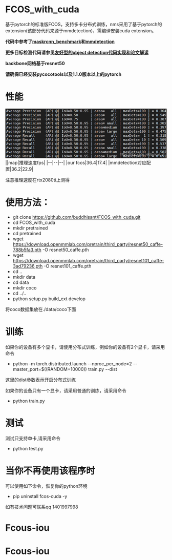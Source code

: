 # FCOS_with_cuda
基于pytorch的标准版FCOS，支持多卡分布式训练，nms采用了基于pytorch的extension(该部分代码来源于mmdetection)，需编译安装cuda extension。

**代码中参考了[maskrcnn_benchmark](https://github.com/facebookresearch/maskrcnn-benchmark)和[mmdetection](https://github.com/open-mmlab/mmdetection)**

**更多目标检测代码请参见[友好型的object detection代码实现和论文解读](https://blog.csdn.net/gongyi_yf/article/details/109660890)**

**backbone网络基于resnet50**

**请确保已经安装pycocotools以及1.1.0版本以上的pytorch**

# 性能
![测试结果](https://raw.githubusercontent.com/buddhisant/FCOS_with_cuda/main/result.png)
||map|推理速度fps|
|--|--|--|
|our fcos|36.4|17.4|
|mmdetection对应配置|36.2|22.9|

注意推理速度在rtx2080ti上测得

# 使用方法：
- git clone https://github.com/buddhisant/FCOS_with_cuda.git
- cd FCOS_with_cuda
- mkdir pretrained
- cd pretrained
- wget https://download.openmmlab.com/pretrain/third_party/resnet50_caffe-788b5fa3.pth -O resnet50_caffe.pth
- wget https://download.openmmlab.com/pretrain/third_party/resnet101_caffe-3ad79236.pth -O resnet101_caffe.pth
- cd ..
- mkdir data
- cd data
- mkdir coco
- cd ../..
- python setup.py build_ext develop

将coco数据集放在./data/coco下面

# 训练
如果你的设备有多个显卡，请使用分布式训练，例如你的设备有2个显卡，请采用命令
- python -m torch.distributed.launch --nproc_per_node=2 --master_port=$((RANDOM+10000)) train.py --dist

这里的dist参数表示开启分布式训练

如果你的设备只有一个显卡，请采用普通的训练，请采用命令
- python train.py

# 测试
测试只支持单卡,请采用命令
- python test.py

# 当你不再使用该程序时
可以使用如下命令，恢复你的python环境
- pip uninstall fcos-cuda -y

如有技术问题可联系qq 1401997998
# Fcous-iou
# Fcous-iou
